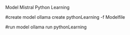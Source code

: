 
Model Mistral Python Learning

#create model
ollama create pythonLearning -f Modelfile

#run model
ollama run pythonLearning
